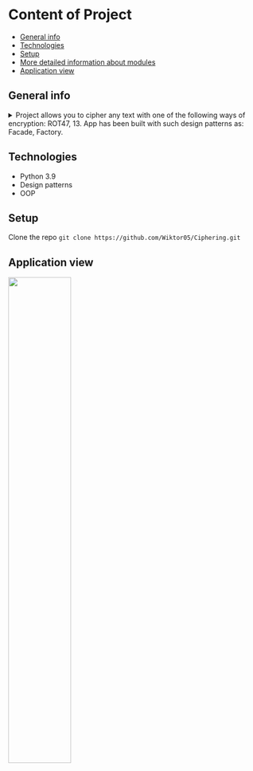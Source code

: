 # Content of Project 
* [General info](#general-info)
* [Technologies](#technologies)
* [Setup](#setup)
* [More detailed information about modules](#more-detailed-information-about-modules)
* [Application view](#application-view)

## General info
<details>
<summary>Project allows you to cipher any text with one of the following ways of encryption: ROT47, 13. App has been built with such design patterns as: Facade, Factory.
</details>

## Technologies
<ul>
<li>Python 3.9</li>
<li>Design patterns</li>
<li>OOP</li>
</ul>

## Setup
Clone the repo
```git clone https://github.com/Wiktor05/Ciphering.git```

## Application view
<img src="https://user-images.githubusercontent.com/84588442/177047339-410418d0-0e02-4ed4-b267-3790fd311370.PNG" width="50%" height="50%"></img>

